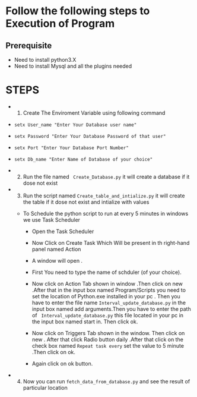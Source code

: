 # Follow the following steps to Execution of Program
## Prerequisite
* Need to install python3.X
* Need to install Mysql and all the plugins needed
# STEPS

* 1) Create The Enviroment Variable using following command
 * ```setx User_name "Enter Your Database user name"```
 * ```setx Password "Enter Your Database Password of that user"```
 * ```setx Port "Enter Your Database Port Number"```
 * ```setx Db_name "Enter Name of Database of your choice"```

* 2) Run the file named ``` Create_Database.py``` it will create a database if it dose not exist 

* 3) Run the script named ```Create_table_and_intialize.py``` it will create the table if it dose not exist and intialize with values

	* To Schedule the python script to run at every 5 minutes in windows we use Task Scheduler

		* Open the Task Scheduler

		* Now Click on Create Task Which Will be present  in th right-hand panel named Action

		* A window will open .

		* First You need to type the name of schduler (of your choice).

		* Now click on Action Tab shown in window .Then click on new .After that in the input box named Program/Scripts you need to set the location of Python.exe installed in your pc . Then you have to enter the file name ```Interval_update_database.py``` in the input box named add arguments.Then you have to enter the path of ``` Interval_update_database.py``` this file located in your pc in the input box named  start in. Then click ok.


		* Now click on Triggers Tab shown in the window. Then click on new . After that click Radio button daily .After that click on the check box named ```Repeat task every``` set the value to 5 minute .Then click on ok.

		* Again click on ok button.

* 4) Now you can run ```fetch_data_from_database.py``` and see the result of particular location	
